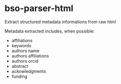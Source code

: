 # bso-parser-html

Extract structured metadata informations from raw html

Metadata extracted includes, when possible:

- affiliations
- keywords
- authors name
- authors affiliations
- authors orcid
- abstract
- ackowledgments
- funding
